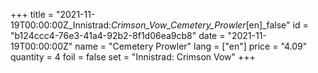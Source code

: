+++
title = "2021-11-19T00:00:00Z_Innistrad:_Crimson_Vow_Cemetery_Prowler_[en]_false"
id = "b124ccc4-76e3-41a4-92b2-8f1d06ea9cb8"
date = "2021-11-19T00:00:00Z"
name = "Cemetery Prowler"
lang = ["en"]
price = "4.09"
quantity = 4
foil = false
set = "Innistrad: Crimson Vow"
+++
